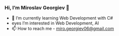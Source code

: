 ### Hi, I’m Miroslav Georgiev 👋
- 🌱 I’m currently learning Web Development with C#
- eyes I’m interested in Web Development, AI
- 📫 How to reach me - miro.georgiev06@gmail.com

